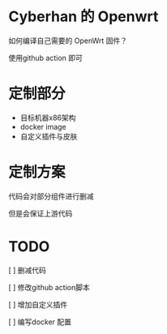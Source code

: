# Cyberhan 的 Openwrt

如何编译自己需要的 OpenWrt 固件？

使用github action 即可

# 定制部分

- 目标机器x86架构 
- docker image
- 自定义插件与皮肤

# 定制方案

代码会对部分组件进行删减

但是会保证上游代码

# TODO

[ ] 删减代码

[ ] 修改github action脚本

[ ] 增加自定义插件

[ ] 编写docker 配置

